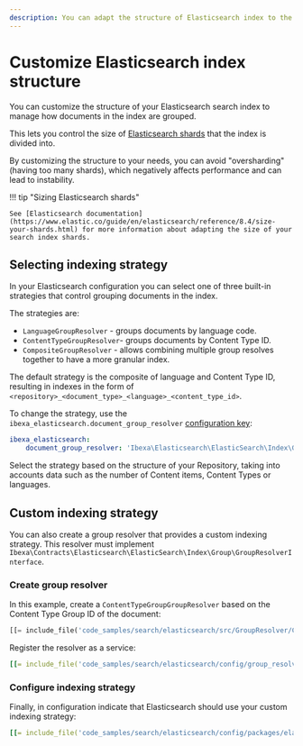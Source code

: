 ```yaml
---
description: You can adapt the structure of Elasticsearch index to the data in your Repository to improve performance and avoid instability.
---
```


# Customize Elasticsearch index structure

You can customize the structure of your Elasticsearch search index to manage how documents in the index are grouped.

This lets you control the size of [Elasticsearch shards](https://www.elastic.co/guide/en/elasticsearch/reference/current/scalability.html) that the index is divided into.

By customizing the structure to your needs, you can avoid "oversharding" (having too many shards),
which negatively affects performance and can lead to instability.

!!! tip "Sizing Elasticsearch shards"

    See [Elasticsearch documentation](https://www.elastic.co/guide/en/elasticsearch/reference/8.4/size-your-shards.html) for more information about adapting the size of your search index shards.

## Selecting indexing strategy

In your Elasticsearch configuration you can select one of three built-in strategies
that control grouping documents in the index.

The strategies are:

- `LanguageGroupResolver` - groups documents by language code.
- `ContentTypeGroupResolver`- groups documents by Content Type ID.
- `CompositeGroupResolver` - allows combining multiple group resolves together to have a more granular index.

The default strategy is the composite of language and Content Type ID,
resulting in indexes in the form of `<repository>_<document_type>_<language>_<content_type_id>`.

To change the strategy, use the `ibexa_elasticsearch.document_group_resolver` [configuration key](configuration.md#configuration-files):

``` yaml
ibexa_elasticsearch:
    document_group_resolver: 'Ibexa\Elasticsearch\ElasticSearch\Index\Group\ContentTypeGroupResolver'
```

Select the strategy based on the structure of your Repository, taking into accounts data such as the number of Content items,
Content Types or languages.

## Custom indexing strategy

You can also create a group resolver that provides a custom indexing strategy.
This resolver must implement `Ibexa\Contracts\Elasticsearch\ElasticSearch\Index\Group\GroupResolverInterface`.

### Create group resolver

In this example, create a `ContentTypeGroupGroupResolver` based on the Content Type Group ID of the document:

``` php
[[= include_file('code_samples/search/elasticsearch/src/GroupResolver/ContentTypeGroupGroupResolver.php') =]]
```

Register the resolver as a service:

``` yaml
[[= include_file('code_samples/search/elasticsearch/config/group_resolver_services.yaml') =]]
```

### Configure indexing strategy

Finally, in configuration indicate that Elasticsearch should use your custom indexing strategy:

``` yaml
[[= include_file('code_samples/search/elasticsearch/config/packages/elasticsearch.yaml') =]]
```

